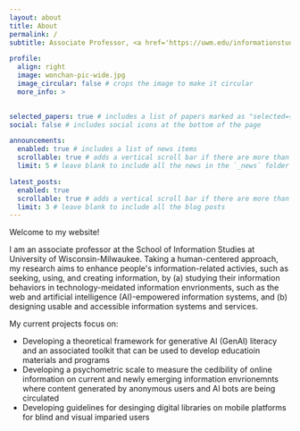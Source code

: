 ```yaml
---
layout: about
title: About
permalink: /
subtitle: Associate Professor, <a href='https://uwm.edu/informationstudies/'>UWM iSchool</a>

profile:
  align: right
  image: wonchan-pic-wide.jpg
  image_circular: false # crops the image to make it circular
  more_info: >
    

selected_papers: true # includes a list of papers marked as "selected={true}"
social: false # includes social icons at the bottom of the page

announcements:
  enabled: true # includes a list of news items
  scrollable: true # adds a vertical scroll bar if there are more than 3 news items
  limit: 5 # leave blank to include all the news in the `_news` folder

latest_posts:
  enabled: true
  scrollable: true # adds a vertical scroll bar if there are more than 3 new posts items
  limit: 3 # leave blank to include all the blog posts
---
```


Welcome to my website!

I am an associate professor at the School of Information Studies at University of Wisconsin-Milwaukee. Taking a human-centered approach, my research aims to enhance people's information-related activies, such as seeking, using, and creating information, by (a) studying their information behaviors in technology-meidated information envrionments, such as the web and artificial intelligence (AI)-empowered information systems, and (b) designing usable and accessible information systems and services. 

My current projects focus on: 
- Developing a theoretical framework for generative AI (GenAI) literacy and an associated toolkit that can be used to develop educatioin materials and programs
- Developing a psychometric scale to measure the cedibility of online information on current and newly emerging information envrionemnts where content generated by anonymous users and AI bots are being circulated
- Developing guidelines for desinging digital libraries on mobile platforms for blind and visual imparied users



